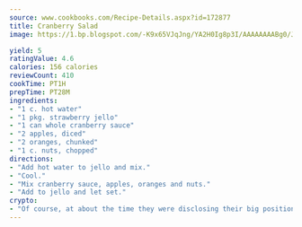 ```yaml
---
source: www.cookbooks.com/Recipe-Details.aspx?id=172877
title: Cranberry Salad
image: https://1.bp.blogspot.com/-K9x65VJqJng/YA2H0Ig8p3I/AAAAAAAABg0/JRKr7ZzesxofwlGw6YudXad_aQn9BD52QCLcBGAsYHQ/s299/2.png

yield: 5
ratingValue: 4.6
calories: 156 calories
reviewCount: 410
cookTime: PT1H
prepTime: PT28M
ingredients:
- "1 c. hot water"
- "1 pkg. strawberry jello"
- "1 can whole cranberry sauce"
- "2 apples, diced"
- "2 oranges, chunked"
- "1 c. nuts, chopped"
directions:
- "Add hot water to jello and mix."
- "Cool."
- "Mix cranberry sauce, apples, oranges and nuts."
- "Add to jello and let set."
crypto:
- "Of course, at about the time they were disclosing their big position, Bitcoin started to crash."
---
```

